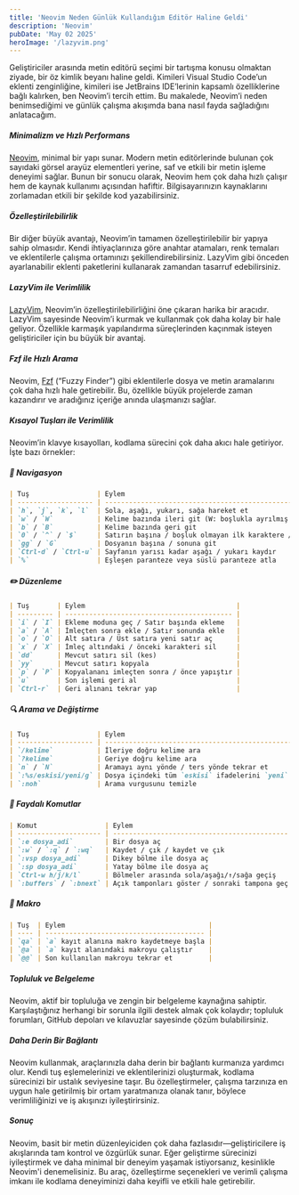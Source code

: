 ```yaml
---
title: 'Neovim Neden Günlük Kullandığım Editör Haline Geldi'
description: 'Neovim'
pubDate: 'May 02 2025'
heroImage: '/lazyvim.png'
---
```


Geliştiriciler arasında metin editörü seçimi bir tartışma konusu olmaktan ziyade, bir öz kimlik beyanı haline geldi. Kimileri Visual Studio Code’un eklenti zenginliğine, kimileri ise JetBrains IDE’lerinin kapsamlı özelliklerine bağlı kalırken, ben Neovim’i tercih ettim. Bu makalede, Neovim’i neden benimsediğimi ve günlük çalışma akışımda bana nasıl fayda sağladığını anlatacağım.

##### Minimalizm ve Hızlı Performans
[Neovim](https://neovim.io/), minimal bir yapı sunar. Modern metin editörlerinde bulunan çok sayıdaki görsel arayüz elementleri yerine, saf ve etkili bir metin işleme deneyimi sağlar. Bunun bir sonucu olarak, Neovim hem çok daha hızlı çalışır hem de kaynak kullanımı açısından hafiftir. Bilgisayarınızın kaynaklarını zorlamadan etkili bir şekilde kod yazabilirsiniz.

##### Özelleştirilebilirlik
Bir diğer büyük avantajı, Neovim’in tamamen özelleştirilebilir bir yapıya sahip olmasıdır. Kendi ihtiyaçlarınıza göre anahtar atamaları, renk temaları ve eklentilerle çalışma ortamınızı şekillendirebilirsiniz. LazyVim gibi önceden ayarlanabilir eklenti paketlerini kullanarak zamandan tasarruf edebilirsiniz.

##### LazyVim ile Verimlilik
[LazyVim](https://www.lazyvim.org/), Neovim’in özelleştirilebilirliğini öne çıkaran harika bir aracıdır. LazyVim sayesinde Neovim’i kurmak ve kullanmak çok daha kolay bir hale geliyor. Özellikle karmaşık yapılandırma süreçlerinden kaçınmak isteyen geliştiriciler için bu büyük bir avantaj.

##### Fzf ile Hızlı Arama
Neovim, [Fzf](https://github.com/junegunn/fzf) (“Fuzzy Finder”) gibi eklentilerle dosya ve metin aramalarını çok daha hızlı hale getirebilir. Bu, özellikle büyük projelerde zaman kazandırır ve aradığınız içeriğe anında ulaşmanızı sağlar.

##### Kısayol Tuşları ile Verimlilik
Neovim’in klavye kısayolları, kodlama sürecini çok daha akıcı hale getiriyor.
İşte bazı örnekler:

##### 🧭 Navigasyon
```markdown
| Tuş                 | Eylem                                                            |
| ------------------- | ---------------------------------------------------------------- |
| `h`, `j`, `k`, `l`  | Sola, aşağı, yukarı, sağa hareket et                             |
| `w` / `W`           | Kelime bazında ileri git (W: boşlukla ayrılmış kelimeler)        |
| `b` / `B`           | Kelime bazında geri git                                          |
| `0` / `^` / `$`     | Satırın başına / boşluk olmayan ilk karaktere / satır sonuna git |
| `gg` / `G`          | Dosyanın başına / sonuna git                                     |
| `Ctrl-d` / `Ctrl-u` | Sayfanın yarısı kadar aşağı / yukarı kaydır                      |
| `%`                 | Eşleşen paranteze veya süslü paranteze atla                      |
```

##### ✏️  Düzenleme
```markdown
| Tuş       | Eylem                                      |
| --------- | ------------------------------------------ |
| `i` / `I` | Ekleme moduna geç / Satır başında ekleme   |
| `a` / `A` | İmleçten sonra ekle / Satır sonunda ekle   |
| `o` / `O` | Alt satıra / Üst satıra yeni satır aç      |
| `x` / `X` | İmleç altındaki / önceki karakteri sil     |
| `dd`      | Mevcut satırı sil (kes)                    |
| `yy`      | Mevcut satırı kopyala                      |
| `p` / `P` | Kopyalananı imleçten sonra / önce yapıştır |
| `u`       | Son işlemi geri al                         |
| `Ctrl-r`  | Geri alınanı tekrar yap                    |
```

##### 🔍 Arama ve Değiştirme
```markdown
| Tuş                 | Eylem                                                       |
| ------------------- | ----------------------------------------------------------- |
| `/kelime`           | İleriye doğru kelime ara                                    |
| `?kelime`           | Geriye doğru kelime ara                                     |
| `n` / `N`           | Aramayı aynı yönde / ters yönde tekrar et                   |
| `:%s/eskisi/yeni/g` | Dosya içindeki tüm `eskisi` ifadelerini `yeni` ile değiştir |
| `:noh`              | Arama vurgusunu temizle                                     |
```
##### 🎯 Faydalı Komutlar
```markdown
| Komut                 | Eylem                                        |
| --------------------- | -------------------------------------------- |
| `:e dosya_adi`        | Bir dosya aç                                 |
| `:w` / `:q` / `:wq`   | Kaydet / çık / kaydet ve çık                 |
| `:vsp dosya_adi`      | Dikey bölme ile dosya aç                     |
| `:sp dosya_adi`       | Yatay bölme ile dosya aç                     |
| `Ctrl-w h/j/k/l`      | Bölmeler arasında sola/aşağı/↑/sağa geçiş    |
| `:buffers` / `:bnext` | Açık tamponları göster / sonraki tampona geç |
```

##### 🔁 Makro
```markdown
| Tuş  | Eylem                                    |
| ---- | ---------------------------------------- |
| `qa` | `a` kayıt alanına makro kaydetmeye başla |
| `@a` | `a` kayıt alanındaki makroyu çalıştır    |
| `@@` | Son kullanılan makroyu tekrar et         |
```


##### Topluluk ve Belgeleme
Neovim, aktif bir topluluğa ve zengin bir belgeleme kaynağına sahiptir. Karşılaştığınız herhangi bir sorunla ilgili destek almak çok kolaydır; topluluk forumları, GitHub depoları ve kılavuzlar sayesinde çözüm bulabilirsiniz.

##### Daha Derin Bir Bağlantı
Neovim kullanmak, araçlarınızla daha derin bir bağlantı kurmanıza yardımcı olur. Kendi tuş eşlemelerinizi ve eklentilerinizi oluşturmak, kodlama sürecinizi bir ustalık seviyesine taşır. Bu özelleştirmeler, çalışma tarzınıza en uygun hale getirilmiş bir ortam yaratmanıza olanak tanır, böylece verimliliğinizi ve iş akışınızı iyileştirirsiniz.

##### Sonuç
Neovim, basit bir metin düzenleyiciden çok daha fazlasıdır—geliştiricilere iş akışlarında tam kontrol ve özgürlük sunar. Eğer geliştirme sürecinizi iyileştirmek ve daha minimal bir deneyim yaşamak istiyorsanız, kesinlikle Neovim'i denemelisiniz. Bu araç, özelleştirme seçenekleri ve verimli çalışma imkanı ile kodlama deneyiminizi daha keyifli ve etkili hale getirebilir.
